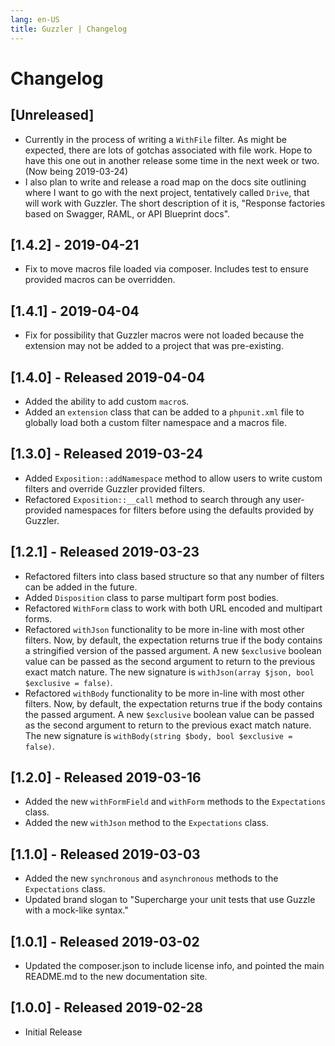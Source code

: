 ```yaml
---
lang: en-US
title: Guzzler | Changelog
---
```

# Changelog

## [Unreleased]
- Currently in the process of writing a `WithFile` filter. As might be expected, there are lots of gotchas associated with file work. Hope to have this one out in another release some time in the next week or two. (Now being 2019-03-24)
- I also plan to write and release a road map on the docs site outlining where I want to go with the next project, tentatively called `Drive`, that will work with Guzzler. The short description of it is, "Response factories based on Swagger, RAML, or API Blueprint docs".

## [1.4.2] - 2019-04-21
- Fix to move macros file loaded via composer. Includes test to ensure provided macros can be overridden.

## [1.4.1] - 2019-04-04
- Fix for possibility that Guzzler macros were not loaded because the extension may not be added to a project that was pre-existing.

## [1.4.0] - Released 2019-04-04
- Added the ability to add custom `macro`s.
- Added an `extension` class that can be added to a `phpunit.xml` file to globally load both a custom filter namespace and a macros file.

## [1.3.0] - Released 2019-03-24
- Added `Exposition::addNamespace` method to allow users to write custom filters and override Guzzler provided filters.
- Refactored `Exposition::__call` method to search through any user-provided namespaces for filters before using the defaults provided by Guzzler.

## [1.2.1] - Released 2019-03-23
- Refactored filters into class based structure so that any number of filters can be added in the future.
- Added `Disposition` class to parse multipart form post bodies.
- Refactored `WithForm` class to work with both URL encoded and multipart forms.
- Refactored `withJson` functionality to be more in-line with most other filters. Now, by default, the expectation returns true if the body contains a stringified version of the passed argument. A new `$exclusive` boolean value can be passed as the second argument to return to the previous exact match nature. The new signature is `withJson(array $json, bool $exclusive = false)`.
- Refactored `withBody` functionality to be more in-line with most other filters. Now, by default, the expectation returns true if the body contains the passed argument. A new `$exclusive` boolean value can be passed as the second argument to return to the previous exact match nature. The new signature is `withBody(string $body, bool $exclusive = false)`.

## [1.2.0] - Released 2019-03-16
- Added the new `withFormField` and `withForm` methods to the `Expectations` class.
- Added the new `withJson` method to the `Expectations` class.

## [1.1.0] - Released 2019-03-03
- Added the new `synchronous` and `asynchronous` methods to the `Expectations` class.
- Updated brand slogan to "Supercharge your unit tests that use Guzzle with a mock-like syntax."

## [1.0.1] - Released 2019-03-02
- Updated the composer.json to include license info, and pointed the main README.md to the new documentation site.

## [1.0.0] - Released 2019-02-28
- Initial Release